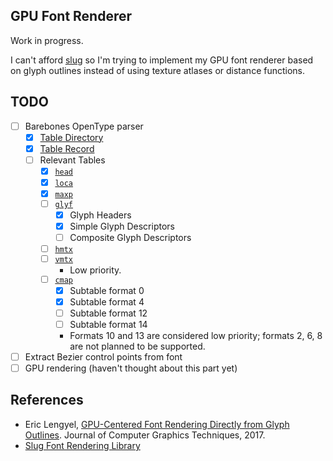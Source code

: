 ## GPU Font Renderer

Work in progress.

I can't afford [slug](https://sluglibrary.com/) so I'm trying to implement my GPU font renderer based on glyph outlines instead of using texture atlases or distance functions.

## TODO
- [ ] Barebones OpenType parser
  - [x] [Table Directory](https://learn.microsoft.com/en-us/typography/opentype/spec/otff#table-directory)
  - [x] [Table Record](https://learn.microsoft.com/en-us/typography/opentype/spec/otff)
  - [ ] Relevant Tables
    - [x] [`head`](https://learn.microsoft.com/en-us/typography/opentype/spec/head)
    - [x] [`loca`](https://learn.microsoft.com/en-us/typography/opentype/spec/loca)
    - [x] [`maxp`](https://learn.microsoft.com/en-us/typography/opentype/spec/maxp)
    - [ ] [`glyf`](https://learn.microsoft.com/en-us/typography/opentype/spec/glyf)
      - [x] Glyph Headers
      - [x] Simple Glyph Descriptors
      - [ ] Composite Glyph Descriptors
    - [ ] [`hmtx`](https://learn.microsoft.com/en-us/typography/opentype/spec/hmtx)
    - [ ] [`vmtx`](https://learn.microsoft.com/en-us/typography/opentype/spec/vmtx)
      - Low priority.
    - [ ] [`cmap`](https://learn.microsoft.com/en-us/typography/opentype/spec/cmap)
      - [x] Subtable format 0
      - [x] Subtable format 4
      - [ ] Subtable format 12
      - [ ] Subtable format 14
      - Formats 10 and 13 are considered low priority; formats 2, 6, 8 are not planned to be supported.
- [ ] Extract Bezier control points from font
- [ ] GPU rendering (haven't thought about this part yet)

## References
- Eric Lengyel, [GPU-Centered Font Rendering Directly from Glyph Outlines](https://jcgt.org/published/0006/02/02/). Journal of Computer Graphics Techniques, 2017.
- [Slug Font Rendering Library](https://sluglibrary.com/)
